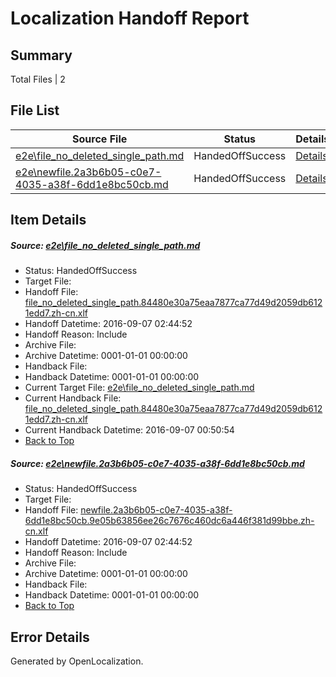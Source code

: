 # <a name='report-top'></a> Localization Handoff Report

## Summary
 Total Files | 2

## File List
 Source File | Status | Details 
 ----------- | ------ | ------- 
 [e2e\file_no_deleted_single_path.md](https://github.com/OpenLocalizationTestOrg/ol-test0/blob/76e4ca7b283335e24d61bfbcce24d139151701db/e2e/file_no_deleted_single_path.md) | HandedOffSuccess | [Details](#e5c6e309b28be05891e40a69a50b26c069b2d6693)
 [e2e\newfile.2a3b6b05-c0e7-4035-a38f-6dd1e8bc50cb.md](https://github.com/OpenLocalizationTestOrg/ol-test0/blob/76e4ca7b283335e24d61bfbcce24d139151701db/e2e/newfile.2a3b6b05-c0e7-4035-a38f-6dd1e8bc50cb.md) | HandedOffSuccess | [Details](#1732d70165754a53e009dca2c449a35c5be813715)

## Item Details
##### <a name='e5c6e309b28be05891e40a69a50b26c069b2d6693'></a> Source: [e2e\file_no_deleted_single_path.md](https://github.com/OpenLocalizationTestOrg/ol-test0/blob/76e4ca7b283335e24d61bfbcce24d139151701db/e2e/file_no_deleted_single_path.md)
* Status: HandedOffSuccess
* Target File: 
* Handoff File: [file_no_deleted_single_path.84480e30a75eaa7877ca77d49d2059db6121edd7.zh-cn.xlf](https://github.com/OpenLocalizationTestOrg/ol-test0-handoff/blob/f70a3f82bf85e0d3cfbdcf1caf34d47345624f7b/ol-handoff/OpenLocalizationTestOrg/ol-test0-zhcn/ci/mt/file_no_deleted_single_path.84480e30a75eaa7877ca77d49d2059db6121edd7.zh-cn.xlf)
* Handoff Datetime: 2016-09-07 02:44:52
* Handoff Reason: Include
* Archive File: 
* Archive Datetime: 0001-01-01 00:00:00
* Handback File: 
* Handback Datetime: 0001-01-01 00:00:00
* Current Target File: [e2e\file_no_deleted_single_path.md](https://github.com/OpenLocalizationTestOrg/ol-test0-zhcn/blob/a43ad35aee65f8b50d127479f4a6fd81221b7a6e/e2e/file_no_deleted_single_path.md)
* Current Handback File: [file_no_deleted_single_path.84480e30a75eaa7877ca77d49d2059db6121edd7.zh-cn.xlf](https://github.com/OpenLocalizationTestOrg/ol-test0-handback/blob/451f746e55c3bdb636a78d7f82712957f3f51be1/ol-handback/OpenLocalizationTestOrg/ol-test0-zhcn/ci/mt/file_no_deleted_single_path.84480e30a75eaa7877ca77d49d2059db6121edd7.zh-cn.xlf)
* Current Handback Datetime: 2016-09-07 00:50:54
* [Back to Top](#report-top)

##### <a name='1732d70165754a53e009dca2c449a35c5be813715'></a> Source: [e2e\newfile.2a3b6b05-c0e7-4035-a38f-6dd1e8bc50cb.md](https://github.com/OpenLocalizationTestOrg/ol-test0/blob/76e4ca7b283335e24d61bfbcce24d139151701db/e2e/newfile.2a3b6b05-c0e7-4035-a38f-6dd1e8bc50cb.md)
* Status: HandedOffSuccess
* Target File: 
* Handoff File: [newfile.2a3b6b05-c0e7-4035-a38f-6dd1e8bc50cb.9e05b63856ee26c7676c460dc6a446f381d99bbe.zh-cn.xlf](https://github.com/OpenLocalizationTestOrg/ol-test0-handoff/blob/f70a3f82bf85e0d3cfbdcf1caf34d47345624f7b/ol-handoff/OpenLocalizationTestOrg/ol-test0-zhcn/ci/mt/newfile.2a3b6b05-c0e7-4035-a38f-6dd1e8bc50cb.9e05b63856ee26c7676c460dc6a446f381d99bbe.zh-cn.xlf)
* Handoff Datetime: 2016-09-07 02:44:52
* Handoff Reason: Include
* Archive File: 
* Archive Datetime: 0001-01-01 00:00:00
* Handback File: 
* Handback Datetime: 0001-01-01 00:00:00
* [Back to Top](#report-top)


## Error Details

Generated by OpenLocalization.
